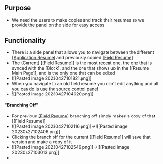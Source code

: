 ## Purpose
- We need the users to make copies and track their resumes so we provide the panel on the side for easy access
## Functionality
- There is a side panel that allows you to navigate between the different [[Application Resume]](s) and previously copied [[Field Resume]](s)
- The (Current) [[Field Resume]] is the most recent one, the one that is synced with the [[Block]](s), and the one that shows up in the [[Resume Main Page]], and is the only one that can be edited
- ![[Pasted image 20230427101821.png]]
- When you navigate to an old field resume you can't edit anything and all you can do is use the source control panel
- ![[Pasted image 20230427104620.png]]

#### "Branching Off"
- For previous [[Field Resume]](s) branching off simply makes a copy of that [[Field Resume]]
- ![[Pasted image 20230427102116.png]]->![[Pasted image 20230427102406.png]]
- Clicking the branch off for the current [[Field Resume]] will save that version and make a copy of it
- ![[Pasted image 20230427102549.png]]->![[Pasted image 20230427103013.png]]
- 